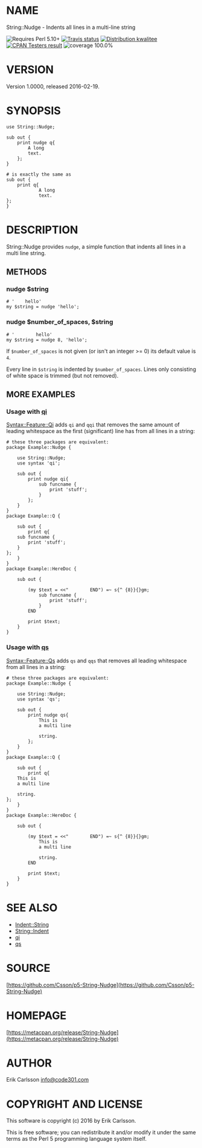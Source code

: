 # NAME

String::Nudge - Indents all lines in a multi-line string

<div>
    <p>
    <img src="https://img.shields.io/badge/perl-5.10+-blue.svg" alt="Requires Perl 5.10+" />
    <a href="https://travis-ci.org/Csson/p5-String-Nudge"><img src="https://api.travis-ci.org/Csson/p5-String-Nudge.svg?branch=master" alt="Travis status" /></a>
    <a href="http://cpants.cpanauthors.org/dist/String-Nudge-0.1002"><img src="https://badgedepot.code301.com/badge/kwalitee/String-Nudge/0.1002" alt="Distribution kwalitee" /></a>
    <a href="http://matrix.cpantesters.org/?dist=String-Nudge%200.1002"><img src="https://badgedepot.code301.com/badge/cpantesters/String-Nudge/0.1002" alt="CPAN Testers result" /></a>
    <img src="https://img.shields.io/badge/coverage-100.0%-brightgreen.svg" alt="coverage 100.0%" />
    </p>
</div>

# VERSION

Version 1.0000, released 2016-02-19.

# SYNOPSIS

    use String::Nudge;

    sub out {
        print nudge q{
            A long
            text.
        };
    }

    # is exactly the same as
    sub out {
        print q{
                A long
                text.
    };
    }

# DESCRIPTION

String::Nudge provides `nudge`, a simple function that indents all lines in a multi line string.

## METHODS

### nudge $string

    # '    hello'
    my $string = nudge 'hello';

### nudge $number\_of\_spaces, $string

    # '        hello'
    my $string = nudge 8, 'hello';

If `$number_of_spaces` is not given (or isn't an integer >= 0) its default value is `4`.

Every line in `$string` is indented by `$number_of_spaces`. Lines only consisting of white space is trimmed (but not removed).

## MORE EXAMPLES

### Usage with [qi](https://metacpan.org/pod/Syntax::Feature::Qi)

[Syntax::Feature::Qi](https://metacpan.org/pod/Syntax::Feature::Qi) adds `qi` and `qqi` that removes the same amount of leading whitespace as the first (significant) line has from all lines in a string:

    # these three packages are equivalent:
    package Example::Nudge {

        use String::Nudge;
        use syntax 'qi';

        sub out {
            print nudge qi{
                sub funcname {
                    print 'stuff';
                }
            };
        }
    }
    package Example::Q {

        sub out {
            print q{
        sub funcname {
            print 'stuff';
        }
    };
        }
    }
    package Example::HereDoc {

        sub out {

            (my $text = <<"        END") =~ s{^ {8}}{}gm;
                sub funcname {
                    print 'stuff';
                }
            END

            print $text;
        }
    }

### Usage with [qs](https://metacpan.org/pod/Syntax::Feature::Qs)

[Syntax::Feature::Qs](https://metacpan.org/pod/Syntax::Feature::Qs) adds `qs` and `qqs` that removes all leading whitespace from all lines in a string:

    # these three packages are equivalent:
    package Example::Nudge {

        use String::Nudge;
        use syntax 'qs';

        sub out {
            print nudge qs{
                This is
                a multi line

                string.
            };
        }
    }
    package Example::Q {

        sub out {
            print q{
        This is
        a multi line

        string.
    };
        }
    }
    package Example::HereDoc {

        sub out {

            (my $text = <<"        END") =~ s{^ {8}}{}gm;
                This is
                a multi line

                string.
            END

            print $text;
        }
    }

# SEE ALSO

- [Indent::String](https://metacpan.org/pod/Indent::String)
- [String::Indent](https://metacpan.org/pod/String::Indent)
- [qi](https://metacpan.org/pod/Syntax::Feature::Qi)
- [qs](https://metacpan.org/pod/Syntax::Feature::Qs)

# SOURCE

[https://github.com/Csson/p5-String-Nudge](https://github.com/Csson/p5-String-Nudge)

# HOMEPAGE

[https://metacpan.org/release/String-Nudge](https://metacpan.org/release/String-Nudge)

# AUTHOR

Erik Carlsson <info@code301.com>

# COPYRIGHT AND LICENSE

This software is copyright (c) 2016 by Erik Carlsson.

This is free software; you can redistribute it and/or modify it under
the same terms as the Perl 5 programming language system itself.
